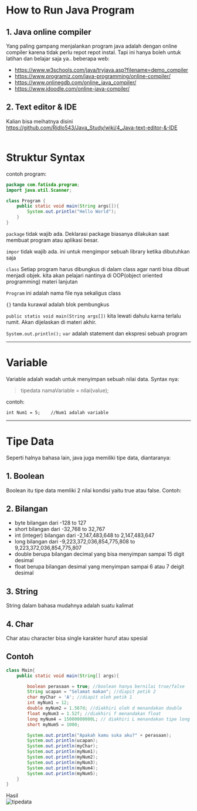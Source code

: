 # How to Run Java Program
## 1. Java online compiler
Yang paling gampang menjalankan program java adalah dengan online compiler
karena tidak perlu repot repot instal. Tapi ini hanya boleh untuk latihan dan belajar saja ya..
beberapa web:
* https://www.w3schools.com/java/tryjava.asp?filename=demo_compiler
* https://www.programiz.com/java-programming/online-compiler/
* https://www.onlinegdb.com/online_java_compiler/
* https://www.jdoodle.com/online-java-compiler/


## 2. Text editor & IDE
Kalian bisa meihatnya disini https://github.com/Ridlo543/Java_Study/wiki/4_Java-text-editor-&-IDE <br><br>

# Struktur Syntax
contoh program:
```java
package com.fatisda.program;
import java.util.Scanner;

class Program {
    public static void main(String args[]){
        System.out.println("Hello World");
    }
}
```
`package` tidak wajib ada. Deklarasi package biasanya dilakukan saat membuat program atau aplikasi besar. 

`impor` tidak wajib ada. ini untuk mengimpor sebuah library ketika dibutuhkan saja

`class` Setiap program harus dibungkus di dalam class agar nanti bisa dibuat menjadi objek. kita akan pelajari nantinya di OOP(object oriented programming) materi lanjutan

`Program` ini adalah nama file nya sekaligus class

`{}` tanda kurawal adalah blok pembungkus

`public statis void main(String args[])` kita lewati dahulu karna terlalu rumit. Akan dijelaskan di materi akhir.

`System.out.println();` `var` adalah statement dan ekspresi sebuah program




---
# Variable
Variable adalah wadah untuk menyimpan sebuah nilai data. 
Syntax nya:
>tipedata namaVariable = nilai(value);

contoh:
```
int Num1 = 5;    //Num1 adalah variable
```

---

# Tipe Data
Seperti halnya bahasa lain, java juga memiliki tipe data, diantaranya:

## 1. Boolean
Boolean itu tipe data memliki 2 nilai kondisi yaitu true atau false.
Contoh:

## 2. Bilangan
* byte 
bilangan dari -128 to 127
* short
bilangan dari -32,768 to 32,767
* int (integer)
bilangan dari -2,147,483,648 to 2,147,483,647
* long
bilangan dari -9,223,372,036,854,775,808 to 9,223,372,036,854,775,807
* double
berupa bilangan decimal yang bisa menyimpan sampai 15 digit desimal
* float 
berupa bilangan desimal yang menyimpan sampai 6 atau 7 deigit desimal

## 3. String
String dalam bahasa mudahnya adalah suatu kalimat

## 4. Char
Char atau character bisa single karakter huruf atau spesial

## Contoh
```java
class Main{
    public static void main(String[] args){

        boolean perasaan = true; //boolean hanya bernilai true/false
        String ucapan = "Selamat makan"; //diapit petik 2
        char myChar = 'A'; //diapit oleh petik 1
        int myNum1 = 12;
        double myNum2 = 1.567d; //diakhiri oleh d menandakan double
        float myNum3 = 1.52f; //diakhiri f menandakan float
        long myNum4 = 15000000000L; // diakhiri L menandakan tipe long
        short myNum5 = 1000; 

        System.out.println("Apakah kamu suka aku?" + perasaan);
        System.out.println(ucapan);
        System.out.println(myChar);
        System.out.println(myNum1);
        System.out.println(myNum2);
        System.out.println(myNum3);
        System.out.println(myNum4);
        System.out.println(myNum5);
    }
}
```
Hasil<br>
![tipedata](https://user-images.githubusercontent.com/100811265/190902647-d47c896d-1e35-43f8-8e95-6853bc2420b4.png)
